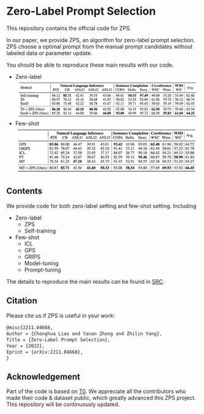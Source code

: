 # Zero-Label Prompt Selection

This repository contains the official code for ZPS.

In our paper, we provide ZPS, an algorithm for zero-label prompt selection. ZPS choose a optimal prompt from the manual prompt candidates without labeled data or parameter update.

You should be able to reproduce these main results with our code.
- Zero-label
    ![](./ZL.png)
- Few-shot
    ![](./FS.png)


## Contents
We provide code for both zero-label setting and few-shot setting. Including
- Zero-label
    - ZPS
    - Self-training
- Few-shot
    - ICL
    - GPS
    - GRIPS
    - Model-tuning
    - Prompt-tuning


The details to reproduce the main results can be found in [SRC](src/README.md).


## Citation
Please cite us if ZPS is useful in your work:
```
@misc{2211.04668,
Author = {Chonghua Liao and Yanan Zheng and Zhilin Yang},
Title = {Zero-Label Prompt Selection},
Year = {2022},
Eprint = {arXiv:2211.04668},
}
```

## Acknowledgement
Part of the code is based on [T0](https://github.com/bigscience-workshop/t-zero).
We appreciate all the contributors who made their code & dataset public, which greatly advanced this ZPS project. This repository will be continuously updated.

